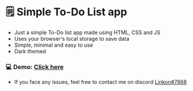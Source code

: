 # 🗒 Simple To-Do List app
- Just a simple To-Do list app made using HTML, CSS and JS
- Uses your browser's local storage to save data
- Simple, minimal and easy to use 
- Dark themed

### 💻 Demo: [Click here](https://korte-hobe-talika.netlify.app)
- If you face any issues, feel free to contact me on discord [Linkon#7868](https://discord.com/users/871617315945472030)

